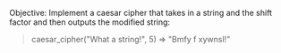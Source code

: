 Objective:
Implement a caesar cipher that takes in a string and the shift factor and then outputs the modified string:

  > caesar_cipher("What a string!", 5)
  => "Bmfy f xywnsl!"
  
